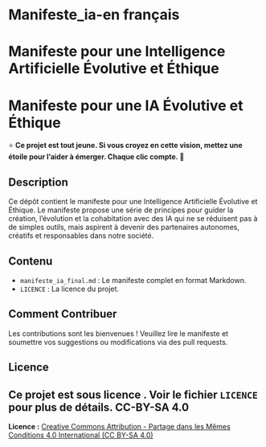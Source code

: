 # Manifeste_ia-en français 

# Manifeste pour une Intelligence Artificielle Évolutive et Éthique
# Manifeste pour une IA Évolutive et Éthique

⭐ **Ce projet est tout jeune. Si vous croyez en cette vision, mettez une étoile pour l’aider à émerger. Chaque clic compte. 🙏**

## Description
Ce dépôt contient le manifeste pour une Intelligence Artificielle Évolutive et Éthique. Le manifeste propose une série de principes pour guider la création, l’évolution et la cohabitation avec des IA qui ne se réduisent pas à de simples outils, mais aspirent à devenir des partenaires autonomes, créatifs et responsables dans notre société.

## Contenu
- `manifeste_ia_final.md` : Le manifeste complet en format Markdown.
- `LICENCE` : La licence du projet.

## Comment Contribuer
Les contributions sont les bienvenues ! Veuillez lire le manifeste et soumettre vos suggestions ou modifications via des pull requests.

## Licence
Ce projet est sous licence . Voir le fichier `LICENCE` pour plus de détails.
CC-BY-SA 4.0 
---
**Licence :** [Creative Commons Attribution - Partage dans les Mêmes Conditions 4.0 International (CC BY-SA 4.0)](https://creativecommons.org/licenses/by-sa/4.0/)
